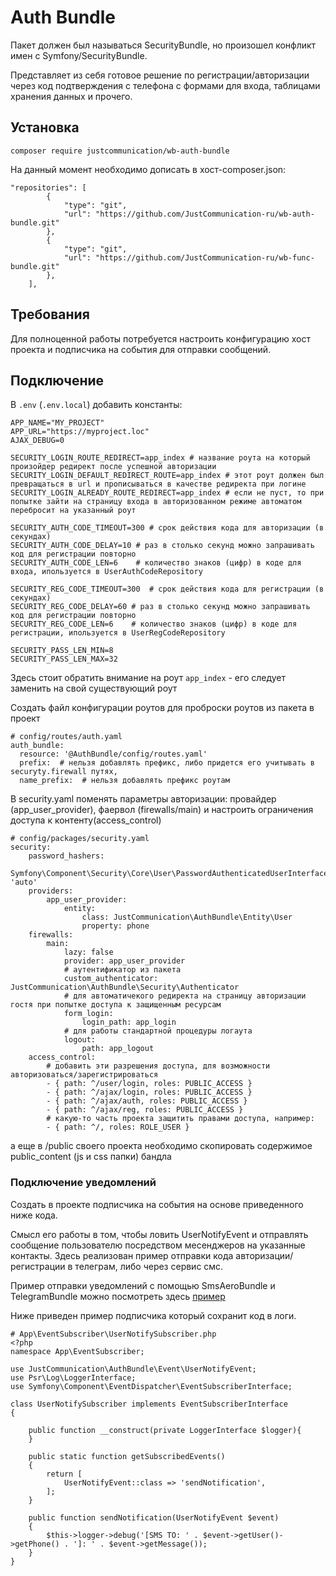 # Auth Bundle

Пакет должен был называться SecurityBundle, но произошел конфликт имен с Symfony/SecurityBundle.

Представляет из себя готовое решение по регистрации/авторизации через код подтверждения с телефона с формами для входа, таблицами хранения данных и прочего. 

## Установка 
`composer require justcommunication/wb-auth-bundle`

На данный момент необходимо дописать в хост-composer.json:

```
"repositories": [
        {
            "type": "git",
            "url": "https://github.com/JustCommunication-ru/wb-auth-bundle.git"
        },
        {
            "type": "git",
            "url": "https://github.com/JustCommunication-ru/wb-func-bundle.git"
        },
    ],
```

## Требования
Для полноценной работы потребуется настроить конфигурацию хост проекта и подписчика на события для отправки сообщений.

## Подключение

В `.env` (`.env.local`) добавить константы:
```
APP_NAME="MY_PROJECT"
APP_URL="https://myproject.loc"
AJAX_DEBUG=0
```

```
SECURITY_LOGIN_ROUTE_REDIRECT=app_index # название роута на который произойдер редирект после успешной авторизации
SECURITY_LOGIN_DEFAULT_REDIRECT_ROUTE=app_index # этот роут должен был превращаться в url и прописываться в качестве редиректа при логине
SECURITY_LOGIN_ALREADY_ROUTE_REDIRECT=app_index # если не пуст, то при попытке зайти на страницу входа в авторизованном режиме автоматом перебросит на указанный роут

SECURITY_AUTH_CODE_TIMEOUT=300 # срок действия кода для авторизации (в секундах)
SECURITY_AUTH_CODE_DELAY=10 # раз в столько секунд можно запрашивать код для регистрации повторно
SECURITY_AUTH_CODE_LEN=6    # количество знаков (цифр) в коде для входа, ипользуется в UserAuthCodeRepository

SECURITY_REG_CODE_TIMEOUT=300  # срок действия кода для регистрации (в секундах)
SECURITY_REG_CODE_DELAY=60 # раз в столько секунд можно запрашивать код для регистрации повторно
SECURITY_REG_CODE_LEN=6    # количество знаков (цифр) в коде для регистрации, ипользуется в UserRegCodeRepository

SECURITY_PASS_LEN_MIN=8
SECURITY_PASS_LEN_MAX=32

```

Здесь стоит обратить внимание на роут `app_index` - его следует заменить на свой существующий роут

Создать файл конфигурации роутов для проброски роутов из пакета в проект
```
# config/routes/auth.yaml 
auth_bundle:
  resource: '@AuthBundle/config/routes.yaml'
  prefix:  # нельзя добавлять префикс, либо придется его учитывать в securyty.firewall путях,
  name_prefix:  # нельзя добавлять префикс роутам
```
В security.yaml поменять параметры авторизации: провайдер (app_user_provider), фаервол (firewalls/main) и настроить ограничения доступа к контенту(access_control)

```
# config/packages/security.yaml
security:    
    password_hashers:
        Symfony\Component\Security\Core\User\PasswordAuthenticatedUserInterface: 'auto'    
    providers:        
        app_user_provider:
            entity:
                class: JustCommunication\AuthBundle\Entity\User
                property: phone
    firewalls:
        main:
            lazy: false
            provider: app_user_provider
            # аутентификатор из пакета 
            custom_authenticator: JustCommunication\AuthBundle\Security\Authenticator
            # для автоматичекого редиректа на страницу авторизации гостя при попытке доступа к защищенным ресурсам
            form_login:
                login_path: app_login
            # для работы стандартной процедуры логаута
            logout:
                path: app_logout 
    access_control:
        # добавить эти разрешения доступа, для возможности авторизоваться/зарегистрироваться
        - { path: ^/user/login, roles: PUBLIC_ACCESS }
        - { path: ^/ajax/login, roles: PUBLIC_ACCESS }
        - { path: ^/ajax/auth, roles: PUBLIC_ACCESS }
        - { path: ^/ajax/reg, roles: PUBLIC_ACCESS }
        # какую-то часть проекта защитить правами доступа, например:
        - { path: ^/, roles: ROLE_USER }
```

а еще в /public своего проекта необходимо скопировать содержимое public_content (js и css папки) бандла

### Подключение уведомлений
Создать в проекте подписчика на события на основе приведенного ниже кода.

Смысл его работы в том, чтобы ловить UserNotifyEvent и отправлять сообщение пользователю посредством месенджеров на указанные контакты. Здесь реализован пример отправки кода авторизации/регистрации в телеграм, либо через сервис смс.

Пример отправки уведомлений с помощью SmsAeroBundle и TelegramBundle можно посмотреть здесь [пример](./readme/event.md)

Ниже приведен пример подписчика который сохранит код в логи.
```
# App\EventSubscriber\UserNotifySubscriber.php
<?php
namespace App\EventSubscriber;

use JustCommunication\AuthBundle\Event\UserNotifyEvent;
use Psr\Log\LoggerInterface;
use Symfony\Component\EventDispatcher\EventSubscriberInterface;

class UserNotifySubscriber implements EventSubscriberInterface
{

    public function __construct(private LoggerInterface $logger){
    }

    public static function getSubscribedEvents()
    {
        return [
            UserNotifyEvent::class => 'sendNotification',
        ];
    }

    public function sendNotification(UserNotifyEvent $event)
    {
        $this->logger->debug('[SMS TO: ' . $event->getUser()->getPhone() . ']: ' . $event->getMessage());
    }
}
```
